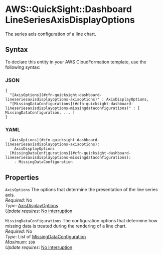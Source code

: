 # AWS::QuickSight::Dashboard LineSeriesAxisDisplayOptions<a name="aws-properties-quicksight-dashboard-lineseriesaxisdisplayoptions"></a>

The series axis configuration of a line chart\.

## Syntax<a name="aws-properties-quicksight-dashboard-lineseriesaxisdisplayoptions-syntax"></a>

To declare this entity in your AWS CloudFormation template, use the following syntax:

### JSON<a name="aws-properties-quicksight-dashboard-lineseriesaxisdisplayoptions-syntax.json"></a>

```
{
  "[AxisOptions](#cfn-quicksight-dashboard-lineseriesaxisdisplayoptions-axisoptions)" : AxisDisplayOptions,
  "[MissingDataConfigurations](#cfn-quicksight-dashboard-lineseriesaxisdisplayoptions-missingdataconfigurations)" : [ MissingDataConfiguration, ... ]
}
```

### YAML<a name="aws-properties-quicksight-dashboard-lineseriesaxisdisplayoptions-syntax.yaml"></a>

```
  [AxisOptions](#cfn-quicksight-dashboard-lineseriesaxisdisplayoptions-axisoptions): 
    AxisDisplayOptions
  [MissingDataConfigurations](#cfn-quicksight-dashboard-lineseriesaxisdisplayoptions-missingdataconfigurations): 
    - MissingDataConfiguration
```

## Properties<a name="aws-properties-quicksight-dashboard-lineseriesaxisdisplayoptions-properties"></a>

`AxisOptions`  <a name="cfn-quicksight-dashboard-lineseriesaxisdisplayoptions-axisoptions"></a>
The options that determine the presentation of the line series axis\.  
*Required*: No  
*Type*: [AxisDisplayOptions](aws-properties-quicksight-dashboard-axisdisplayoptions.md)  
*Update requires*: [No interruption](https://docs.aws.amazon.com/AWSCloudFormation/latest/UserGuide/using-cfn-updating-stacks-update-behaviors.html#update-no-interrupt)

`MissingDataConfigurations`  <a name="cfn-quicksight-dashboard-lineseriesaxisdisplayoptions-missingdataconfigurations"></a>
The configuration options that determine how missing data is treated during the rendering of a line chart\.  
*Required*: No  
*Type*: List of [MissingDataConfiguration](aws-properties-quicksight-dashboard-missingdataconfiguration.md)  
*Maximum*: `100`  
*Update requires*: [No interruption](https://docs.aws.amazon.com/AWSCloudFormation/latest/UserGuide/using-cfn-updating-stacks-update-behaviors.html#update-no-interrupt)